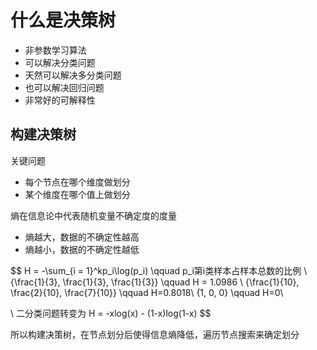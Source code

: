 # 什么是决策树

- 非参数学习算法
- 可以解决分类问题
- 天然可以解决多分类问题
- 也可以解决回归问题
- 非常好的可解释性

## 构建决策树

关键问题

- 每个节点在哪个维度做划分
- 某个维度在哪个值上做划分

熵在信息论中代表随机变量不确定度的度量

- 熵越大，数据的不确定性越高
- 熵越小，数据的不确定性越低

$$
H = -\sum_{i = 1}^kp_i\log(p_i) \qquad p_i第i类样本占样本总数的比例 \\
\{\frac{1}{3}, \frac{1}{3}, \frac{1}{3}\} \qquad H = 1.0986 \\
\{\frac{1}{10}, \frac{2}{10}, \frac{7}{10}\} \qquad H=0.8018\\
\{1, 0, 0\} \qquad H=0\\

\\
二分类问题转变为 H = -xlog(x) - (1-x)log(1-x)
$$

所以构建决策树，在节点划分后使得信息熵降低，遍历节点搜索来确定划分